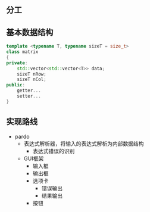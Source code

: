 ## 分工





## 基本数据结构

```c++
template <typename T, typename sizeT = size_t>
class matrix
{
private:
    std::vector<std::vector<T>> data;
    sizeT nRow;
    sizeT nCol;
public:
    getter...
    setter...
}
```





## 实现路线

* pardo
  * 表达式解析器，将输入的表达式解析为内部数据结构
    * 表达式错误的识别
  * GUI框架
    * 输入框
    * 输出框
    * 选项卡
      * 错误输出
      * 结果输出
    * 按钮

